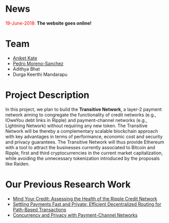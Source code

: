 # News

<span style="color:red">19-June-2018:</span> **The website goes online!**

# Team

* [Aniket Kate](https://www.cs.purdue.edu/homes/akate/)
* [Pedro Moreno-Sanchez](https://www.cs.purdue.edu/homes/pmorenos/)
* Adithya Bhat
* Durga Keerthi Mandarapu


# Project Description
In this project, we plan to build the **Transitive Network**, a layer-2 payment network aiming to congregate the functionality of credit networks (e.g., IOweYou debt links in Ripple) and payment-channel networks (e.g., Lightning Network) without requiring any new token. The Transitive Network will be thereby a complementary scalable blockchain approach with key advantages in terms of performance, economic cost and security and privacy guarantees. The Transitive Network will thus provide Ethereum with a tool to attract the businesses currently associated to Bitcoin and Ripple, first and third cryptocurrencies in the current market capitalization, while avoiding the unnecessary tokenization introduced by the proposals like Raiden. 


# Our Previous Research Work

* [Mind Your Credit: Assessing the Health of the Ripple Credit Network](https://arxiv.org/abs/1706.02358)
* [Settling Payments Fast and Private: Efficient Decentralized Routing for Path-Based Transactions](https://arxiv.org/abs/1709.05748)
* [Concurrency and Privacy with Payment-Channel Networks](https://eprint.iacr.org/2017/820)
